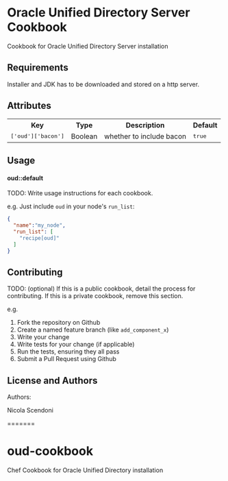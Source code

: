 Oracle Unified Directory Server  Cookbook
============
Cookbook for Oracle Unified Directory Server installation

Requirements
------------
Installer and JDK has to be downloaded and stored on a http server.



Attributes
----------
<table>
  <tr>
    <th>Key</th>
    <th>Type</th>
    <th>Description</th>
    <th>Default</th>
  </tr>
  <tr>
    <td><tt>['oud']['bacon']</tt></td>
    <td>Boolean</td>
    <td>whether to include bacon</td>
    <td><tt>true</tt></td>
  </tr>
</table>

Usage
-----
#### oud::default
TODO: Write usage instructions for each cookbook.

e.g.
Just include `oud` in your node's `run_list`:

```json
{
  "name":"my_node",
  "run_list": [
    "recipe[oud]"
  ]
}
```

Contributing
------------
TODO: (optional) If this is a public cookbook, detail the process for contributing. If this is a private cookbook, remove this section.

e.g.
1. Fork the repository on Github
2. Create a named feature branch (like `add_component_x`)
3. Write your change
4. Write tests for your change (if applicable)
5. Run the tests, ensuring they all pass
6. Submit a Pull Request using Github

License and Authors
-------------------
Authors: 

Nicola Scendoni

=======
# oud-cookbook
Chef Cookbook for Oracle Unified Directory installation
